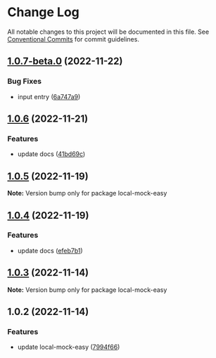# Change Log

All notable changes to this project will be documented in this file. See [Conventional Commits](https://conventionalcommits.org) for commit guidelines.

## [1.0.7-beta.0](https://github.com/vigory/local-mock-core/compare/local-mock-easy@1.0.6...local-mock-easy@1.0.7-beta.0) (2022-11-22)

### Bug Fixes

- input entry ([6a747a9](https://github.com/vigory/local-mock-core/commit/6a747a9cf653fb3aab5f5abc4df62e5a683f3c1f))

## [1.0.6](https://github.com/vigory/local-mock-core/compare/local-mock-easy@1.0.5...local-mock-easy@1.0.6) (2022-11-21)

### Features

- update docs ([41bd69c](https://github.com/vigory/local-mock-core/commit/41bd69c2237dc82c2d28f8dd11d7a47efe4a081d))

## [1.0.5](https://github.com/vigory/local-mock-core/compare/local-mock-easy@1.0.4...local-mock-easy@1.0.5) (2022-11-19)

**Note:** Version bump only for package local-mock-easy

## [1.0.4](https://github.com/vigory/local-mock-core/compare/local-mock-easy@1.0.3...local-mock-easy@1.0.4) (2022-11-19)

### Features

- update docs ([efeb7b1](https://github.com/vigory/local-mock-core/commit/efeb7b1d0a7fae9bf7d6aed545dec825728291a0))

## [1.0.3](https://github.com/vigory/local-mock-core/compare/local-mock-easy@1.0.2...local-mock-easy@1.0.3) (2022-11-14)

**Note:** Version bump only for package local-mock-easy

## 1.0.2 (2022-11-14)

### Features

- update local-mock-easy ([7994f66](https://github.com/vigory/local-mock-core/commit/7994f663e425a0608a502f676e2c3f111186df35))
